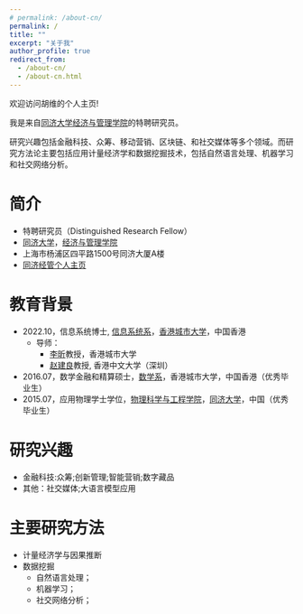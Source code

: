 ```yaml
---
# permalink: /about-cn/
permalink: /
title: ""
excerpt: "关于我"
author_profile: true
redirect_from: 
  - /about-cn/
  - /about-cn.html
---
```


欢迎访问胡维的个人主页!

我是来自[同济大学](https://www.tongji.edu.cn/)[经济与管理学院](https://sem.tongji.edu.cn/semch/)的特聘研究员。

研究兴趣包括金融科技、众筹、移动营销、区块链、和社交媒体等多个领域。而研究方法论主要包括应用计量经济学和数据挖掘技术，包括自然语言处理、机器学习和社交网络分析。

# 简介

 - 特聘研究员（Distinguished Research Fellow）
 - [同济大学](https://www.tongji.edu.cn/)，[经济与管理学院](https://sem.tongji.edu.cn/semch/)
 - 上海市杨浦区四平路1500号同济大厦A楼
 - [同济经管个人主页](https://sem.tongji.edu.cn/semch/46669.html)


# 教育背景

- 2022.10，信息系统博士, [信息系统系](https://www.cb.cityu.edu.hk/is/)，[香港城市大学](https://www.cityu.edu.hk/zh-cn)，中国香港
  - 导师： 
    - [李昕](https://www.cb.cityu.edu.hk/staff/xinli24/)教授，香港城市大学
    - [赵建良](https://myweb.cuhk.edu.cn/leonzhao###)教授, 香港中文大学（深圳）
- 2016.07，数学金融和精算硕士，[数学系](https://www.cityu.edu.hk/ma/)，香港城市大学，中国香港（优秀毕业生）
- 2015.07，应用物理学士学位，[物理科学与工程学院](https://physics.tongji.edu.cn/)，[同济大学](https://www.tongji.edu.cn/)，中国（优秀毕业生）

# 研究兴趣

- 金融科技:众筹;创新管理;智能营销;数字藏品
- 其他：社交媒体;大语言模型应用

# 主要研究方法

- 计量经济学与因果推断
- 数据挖掘
  - 自然语言处理；
  - 机器学习；
  - 社交网络分析；

